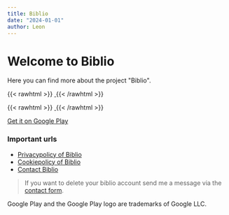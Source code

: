 ```yaml
---
title: Biblio
date: "2024-01-01"
author: Leon
---
```


# Welcome to Biblio

Here you can find more about the project "Biblio".

{{< rawhtml >}}
<a target="_blank" href="https://play.google.com/store/apps/details?id=com.leonluethi.biblio&hl=de">
<img alt="" src="/images/pages/biblio256.webp"/>
</a>
{{< /rawhtml >}}


{{< rawhtml >}}
<a target="_blank" href="https://play.google.com/store/apps/details?id=com.leonluethi.biblio&hl=de">
    <img alt="" src="/images/pages/google-play-badge200.webp"/>
</a>
{{< /rawhtml >}}

[Get it on Google Play](https://play.google.com/store/apps/details?id=com.leonluethi.biblio&hl=de)

### Important urls

- [Privacypolicy of Biblio](/biblio-privacy)
- [Cookiepolicy of Biblio](/biblio-cookie)
- [Contact Biblio](/contact-biblio)

> If you want to delete your biblio account send me a message via the [contact form](/contact-biblio).


Google Play and the Google Play logo are trademarks of Google LLC.
